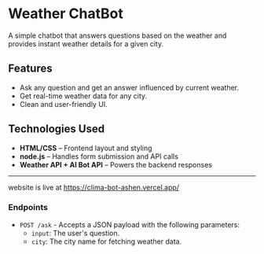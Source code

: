 # Weather ChatBot

A simple chatbot that answers questions based on the weather and provides instant weather details for a given city.

## Features

- Ask any question and get an answer influenced by current weather.
- Get real-time weather data for any city.
- Clean and user-friendly UI.

## Technologies Used

- **HTML/CSS** – Frontend layout and styling
- **node.js** – Handles form submission and API calls
- **Weather API + AI Bot API** – Powers the backend responses

---

website is live at https://clima-bot-ashen.vercel.app/



### Endpoints

- `POST /ask` - Accepts a JSON payload with the following parameters:
  - `input`: The user's question.
  - `city`: The city name for fetching weather data.

